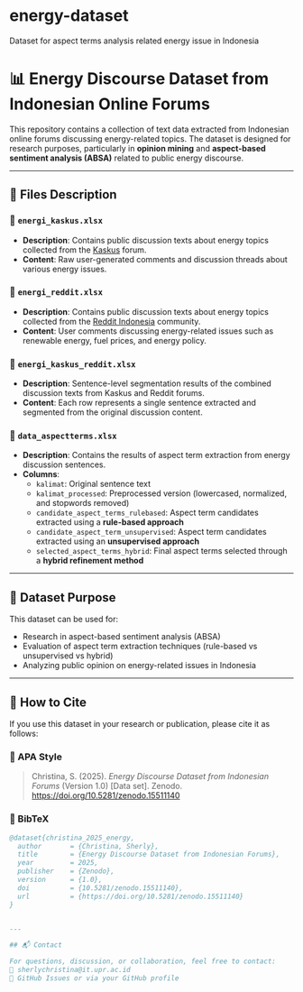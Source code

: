 # energy-dataset
Dataset for aspect terms analysis related energy issue in Indonesia

# 📊 Energy Discourse Dataset from Indonesian Online Forums

This repository contains a collection of text data extracted from Indonesian online forums discussing energy-related topics. The dataset is designed for research purposes, particularly in **opinion mining** and **aspect-based sentiment analysis (ABSA)** related to public energy discourse.

---

## 📁 Files Description

### 🔹 `energi_kaskus.xlsx`
- **Description**: Contains public discussion texts about energy topics collected from the [Kaskus](https://www.kaskus.co.id) forum.
- **Content**: Raw user-generated comments and discussion threads about various energy issues.

### 🔹 `energi_reddit.xlsx`
- **Description**: Contains public discussion texts about energy topics collected from the [Reddit Indonesia](https://www.reddit.com/r/indonesia/) community.
- **Content**: User comments discussing energy-related issues such as renewable energy, fuel prices, and energy policy.

### 🔹 `energi_kaskus_reddit.xlsx`
- **Description**: Sentence-level segmentation results of the combined discussion texts from Kaskus and Reddit forums.
- **Content**: Each row represents a single sentence extracted and segmented from the original discussion content.

### 🔹 `data_aspectterms.xlsx`
- **Description**: Contains the results of aspect term extraction from energy discussion sentences.
- **Columns**:
  - `kalimat`: Original sentence text
  - `kalimat_processed`: Preprocessed version (lowercased, normalized, and stopwords removed)
  - `candidate_aspect_terms_rulebased`: Aspect term candidates extracted using a **rule-based approach**
  - `candidate_aspect_term_unsupervised`: Aspect term candidates extracted using an **unsupervised approach**
  - `selected_aspect_terms_hybrid`: Final aspect terms selected through a **hybrid refinement method**

---

## 📌 Dataset Purpose

This dataset can be used for:
- Research in aspect-based sentiment analysis (ABSA)
- Evaluation of aspect term extraction techniques (rule-based vs unsupervised vs hybrid)
- Analyzing public opinion on energy-related issues in Indonesia

---
## 📌 How to Cite

If you use this dataset in your research or publication, please cite it as follows:

### 🔹 APA Style

> Christina, S. (2025). *Energy Discourse Dataset from Indonesian Forums* (Version 1.0) [Data set]. Zenodo. https://doi.org/10.5281/zenodo.15511140

### 🔹 BibTeX

```bibtex
@dataset{christina_2025_energy,
  author       = {Christina, Sherly},
  title        = {Energy Discourse Dataset from Indonesian Forums},
  year         = 2025,
  publisher    = {Zenodo},
  version      = {1.0},
  doi          = {10.5281/zenodo.15511140},
  url          = {https://doi.org/10.5281/zenodo.15511140}
}


---

## 📬 Contact

For questions, discussion, or collaboration, feel free to contact:  
📧 sherlychristina@it.upr.ac.id  
📍 GitHub Issues or via your GitHub profile
